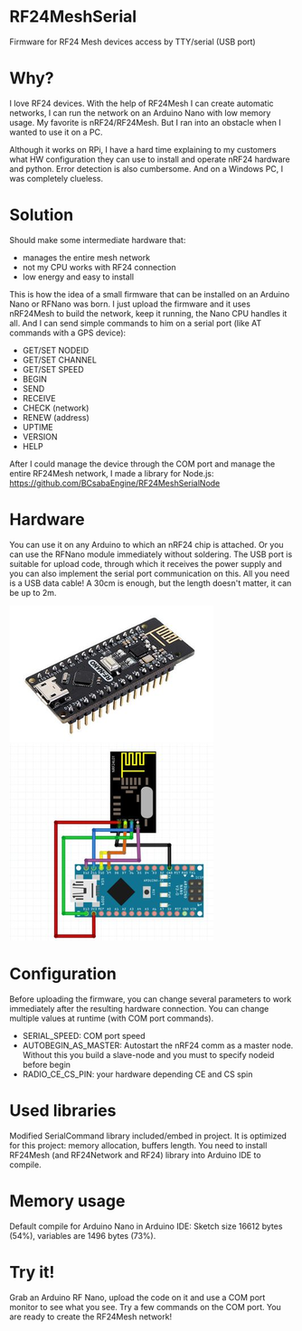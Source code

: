 # RF24MeshSerial
Firmware for RF24 Mesh devices access by TTY/serial (USB port)

# Why?
I love RF24 devices. With the help of RF24Mesh I can create automatic networks, I can run the network on an Arduino Nano with low memory usage. My favorite is nRF24/RF24Mesh. But I ran into an obstacle when I wanted to use it on a PC.

Although it works on RPi, I have a hard time explaining to my customers what HW configuration they can use to install and operate nRF24 hardware and python. Error detection is also cumbersome. And on a Windows PC, I was completely clueless.

# Solution
Should make some intermediate hardware that:
- manages the entire mesh network
- not my CPU works with RF24 connection
- low energy and easy to install

This is how the idea of a small firmware that can be installed on an Arduino Nano or RFNano was born. I just upload the firmware and it uses nRF24Mesh to build the network, keep it running, the Nano CPU handles it all. And I can send simple commands to him on a serial port (like AT commands with a GPS device):
- GET/SET NODEID
- GET/SET CHANNEL
- GET/SET SPEED
- BEGIN
- SEND
- RECEIVE
- CHECK (network)
- RENEW (address)
- UPTIME
- VERSION
- HELP

After I could manage the device through the COM port and manage the entire RF24Mesh network, I made a library for Node.js: https://github.com/BCsabaEngine/RF24MeshSerialNode 

# Hardware
You can use it on any Arduino to which an nRF24 chip is attached. Or you can use the RFNano module immediately without soldering. The USB port is suitable for upload code, through which it receives the power supply and you can also implement the serial port communication on this. All you need is a USB data cable! A 30cm is enough, but the length doesn't matter, it can be up to 2m.

![RFNano](https://github.com/BCsabaEngine/RF24MeshSerial/blob/main/docs/rfnano.jpg?raw=true)
![NanoExt](https://github.com/BCsabaEngine/RF24MeshSerial/blob/main/docs/nanowithrf24.jpg?raw=true)

# Configuration
Before uploading the firmware, you can change several parameters to work immediately after the resulting hardware connection. You can change multiple values at runtime (with COM port commands).
- SERIAL_SPEED: COM port speed
- AUTOBEGIN_AS_MASTER: Autostart the nRF24 comm as a master node. Without this you build a slave-node and you must to specify nodeid before begin
- RADIO_CE_CS_PIN: your hardware depending CE and CS spin

# Used libraries
Modified SerialCommand library included/embed in project. It is optimized for this project: memory allocation, buffers length.
You need to install RF24Mesh (and RF24Network and RF24) library into Arduino IDE to compile.

# Memory usage
Default compile for Arduino Nano in Arduino IDE: Sketch size 16612 bytes (54%), variables are 1496 bytes (73%).

# Try it!
Grab an Arduino RF Nano, upload the code on it and use a COM port monitor to see what you see. Try a few commands on the COM port. You are ready to create the RF24Mesh network!
